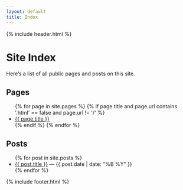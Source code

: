 ```yaml
---
layout: default
title: Index
---
```


{% include header.html %}

# Site Index

Here’s a list of all public pages and posts on this site.

## Pages
<ul>
{% for page in site.pages %}
  {% if page.title and page.url contains '.html' == false and page.url != '/' %}
    <li><a href="{{ page.url | relative_url }}">{{ page.title }}</a></li>
  {% endif %}
{% endfor %}
</ul>

## Posts
<ul>
{% for post in site.posts %}
  <li><a href="{{ post.url | relative_url }}">{{ post.title }}</a> — {{ post.date | date: "%B %Y" }}</li>
{% endfor %}
</ul>

{% include footer.html %}
